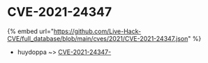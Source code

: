 # CVE-2021-24347
{% embed url="https://github.com/Live-Hack-CVE/full_database/blob/main/cves/2021/CVE-2021-24347.json" %}

* huydoppa ~> [CVE-2021-24347-](https://www.alice-snow.ru/2021/database/cve-2021-24347/cve-2021-24347--huydoppa)